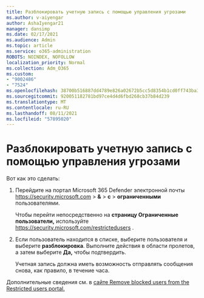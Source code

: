 ```yaml
---
title: Разблокировать учетную запись с помощью управления угрозами
ms.author: v-aiyengar
author: AshaIyengar21
manager: dansimp
ms.date: 02/17/2021
ms.audience: Admin
ms.topic: article
ms.service: o365-administration
ROBOTS: NOINDEX, NOFOLLOW
localization_priority: Normal
ms.collection: Adm_O365
ms.custom:
- "9002486"
- "7524"
ms.openlocfilehash: 38700b516887dd4789e826a02672b5cc5d8354b1cd0ff743ba321724903413ba
ms.sourcegitcommit: 920051182781bd97ce4d4d6fbd268cb37b84d239
ms.translationtype: MT
ms.contentlocale: ru-RU
ms.lasthandoff: 08/11/2021
ms.locfileid: "57895020"
---
```

# <a name="unblock-an-account-by-using-threat-management"></a>Разблокировать учетную запись с помощью управления угрозами

Вот как это сделать:

1. Перейдите на портал Microsoft 365 Defender электронной почты <https://security.microsoft.com> \> **&** \> **с** \> **ограниченными** пользователями.

   Чтобы перейти непосредственно на **страницу Ограниченные пользователи,** используйте <https://security.microsoft.com/restrictedusers> .

2. Если пользователь находится в списке, выберите пользователя и выберите **разблокировка**. Выполните действия в области пролетов, а затем выберите **Да,** чтобы подтвердить.

   Учетная запись должна иметь возможность отправлять сообщения снова, как правило, в течение часа.

Дополнительные сведения см. в [сайте Remove blocked users from the Restricted users portal.](https://docs.microsoft.com/microsoft-365/security/office-365-security/removing-user-from-restricted-users-portal-after-spam)
